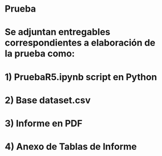# Prueba
# Se adjuntan entregables correspondientes a elaboración de la prueba como:
# 1) PruebaR5.ipynb script en Python 
# 2) Base dataset.csv
# 3) Informe en PDF
# 4) Anexo de Tablas de Informe
